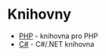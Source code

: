 # Knihovny

* [PHP](https://github.com/fakturoid/php) - knihovna pro PHP
* [C#](https://github.com/ridercz/Fakturoid-API) - C#/.NET knihovna
